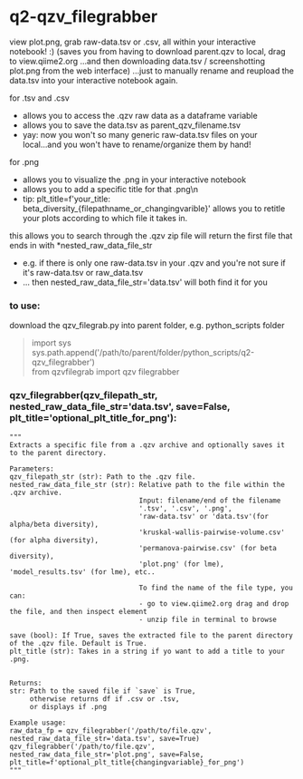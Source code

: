 # q2-qzv_filegrabber
view plot.png, grab raw-data.tsv or .csv, all within your interactive notebook! :)
(saves you from having to download parent.qzv to local, drag to view.qiime2.org
...and then downloading data.tsv / screenshotting plot.png from the web interface)
...just to manually rename and reupload the data.tsv into your interactive notebook again.

for .tsv and .csv
* allows you to access the .qzv raw data as a dataframe variable
* allows you to save the data.tsv as parent_qzv_filename.tsv
* yay: now you won't so many generic raw-data.tsv files on your local...and you won't have to rename/organize them by hand!

for .png
* allows you to visualize the .png in your interactive notebook
* allows you to add a specific title for that .png\n
* tip: plt_title=f'your_title: beta_diversity_{filepathname_or_changingvarible}' allows you to retitle your plots according to which file it takes in.

this allows you to search through the .qzv zip file 
will return the first file that ends in with *nested_raw_data_file_str
* e.g. if there is only one raw-data.tsv in your .qzv and you're not sure if it's raw-data.tsv or raw_data.tsv 
* ... then nested_raw_data_file_str='data.tsv' will both find it for you

### to use:
download the qzv_filegrab.py into parent folder, e.g. python_scripts folder

>import sys\
>sys.path.append('/path/to/parent/folder/python_scripts/q2-qzv_filegrabber')\
>from qzvfilegrab import qzv filegrabber

### qzv_filegrabber(qzv_filepath_str, nested_raw_data_file_str='data.tsv', save=False, plt_title='optional_plt_title_for_png'):


    """
    Extracts a specific file from a .qzv archive and optionally saves it to the parent directory.
    
    Parameters:
    qzv_filepath_str (str): Path to the .qzv file.
    nested_raw_data_file_str (str): Relative path to the file within the .qzv archive. 
                                    Input: filename/end of the filename 
                                    '.tsv', '.csv', '.png', 
                                    'raw-data.tsv' or 'data.tsv'(for alpha/beta diversity),  
                                    'kruskal-wallis-pairwise-volume.csv' (for alpha diversity), 
                                    'permanova-pairwise.csv' (for beta diversity),
                                    'plot.png' (for lme), 'model_results.tsv' (for lme), etc..
                                    
                                    To find the name of the file type, you can:
                                    - go to view.qiime2.org drag and drop the file, and then inspect element 
                                    - unzip file in terminal to browse
                                    
    save (bool): If True, saves the extracted file to the parent directory of the .qzv file. Default is True.
    plt_title (str): Takes in a string if yo want to add a title to your .png. 
    
    
    Returns:
    str: Path to the saved file if `save` is True, 
         otherwise returns df if .csv or .tsv, 
         or displays if .png
    
    Example usage:
    raw_data_fp = qzv_filegrabber('/path/to/file.qzv', nested_raw_data_file_str='data.tsv', save=True)
    qzv_filegrabber('/path/to/file.qzv', nested_raw_data_file_str='plot.png', save=False, plt_title=f'optional_plt_title{changingvariable}_for_png')
    """
